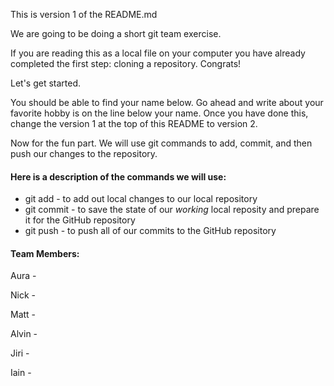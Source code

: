 This is version 1 of the README.md

We are going to be doing a short git team exercise.

If you are reading this as a local file on your computer you have already
completed the first step: cloning a repository. Congrats!

Let's get started.

You should be able to find your name below.
Go ahead and write about your favorite hobby is on the line below your name.
Once you have done this, change the version 1 at the top of this README to
version 2.

Now for the fun part.
We will use git commands to add, commit, and then push our changes to the
repository.

#### Here is a description of the commands we will use: ####

* git add - to add out local changes to our local repository
* git commit - to save the state of our _working_ local reposity and prepare it for the GitHub repository
* git push - to push all of our commits to the GitHub repository

#### Team Members: ####

Aura -


Nick -


Matt -


Alvin -


Jiri -


Iain -
